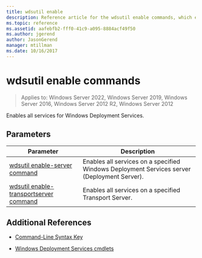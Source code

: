 ```yaml
---
title: wdsutil enable
description: Reference article for the wdsutil enable commands, which enables all services for Windows Deployment Services.
ms.topic: reference
ms.assetid: aafebfb2-fff0-41c9-a095-8884acf49f50
ms.author: jgerend
author: JasonGerend
manager: mtillman
ms.date: 10/16/2017
---
```


# wdsutil enable commands

>Applies to: Windows Server 2022, Windows Server 2019, Windows Server 2016, Windows Server 2012 R2, Windows Server 2012

Enables all services for Windows Deployment Services.

## Parameters

| Parameter | Description |
|--|--|
| [wdsutil enable-server command](wdsutil-enable-server.md) | Enables all services on a specified Windows Deployment Services server (Deployment Server). |
| [wdsutil enable-transportserver command](wdsutil-enable-transportserver.md) | Enables all services on a specified Transport Server. |

## Additional References

- [Command-Line Syntax Key](command-line-syntax-key.md)

- [Windows Deployment Services cmdlets](/powershell/module/wds)
